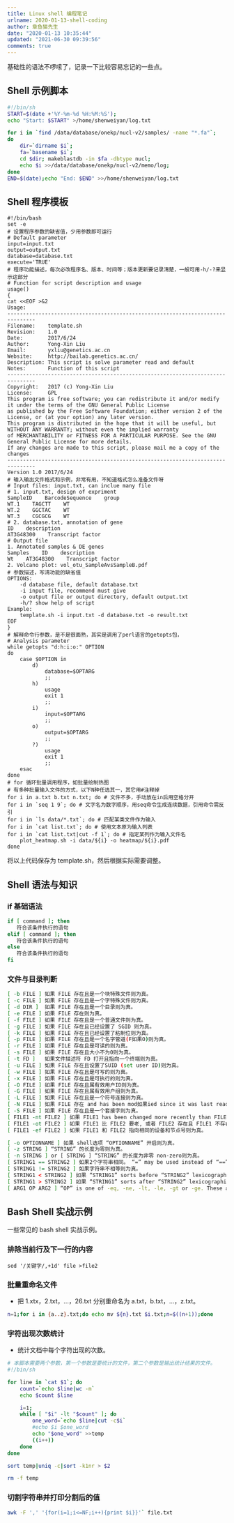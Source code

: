 ```yaml
---
title: Linux shell 编程笔记
urlname: 2020-01-13-shell-coding
author: 章鱼猫先生
date: "2020-01-13 10:35:44"
updated: "2021-06-30 09:39:56"
comments: true
---
```


基础性的语法不啰嗦了，记录一下比较容易忘记的一些点。

## Shell 示例脚本

```bash
#!/bin/sh
START=$(date +'%Y-%m-%d %H:%M:%S');
echo "Start: $START" >/home/shenweiyan/log.txt

for i in `find /data/database/onekp/nucl-v2/samples/ -name "*.fa"`;
do
    dir=`dirname $i`;
    fa=`basename $i`;
    cd $dir; makeblastdb -in $fa -dbtype nucl;
    echo $i >>/data/database/onekp/nucl-v2/memo/log;
done
END=$(date);echo "End: $END" >>/home/shenweiyan/log.txt
```

## Shell 程序模板

    #!/bin/bash
    set -e
    # 设置程序参数的缺省值，少用参数即可运行
    # Default parameter
    input=input.txt
    output=output.txt
    database=database.txt
    execute='TRUE'
    # 程序功能描述，每次必改程序名、版本、时间等；版本更新要记录清楚，一般可用-h/-?来显示这部分
    # Function for script description and usage
    usage()
    {
    cat <<EOF >&2
    Usage:
    -------------------------------------------------------------------------------
    Filename:    template.sh
    Revision:    1.0
    Date:        2017/6/24
    Author:      Yong-Xin Liu
    Email:       yxliu@genetics.ac.cn
    Website:     http://bailab.genetics.ac.cn/
    Description: This script is solve parameter read and default
    Notes:       Function of this script
    -------------------------------------------------------------------------------
    Copyright:   2017 (c) Yong-Xin Liu
    License:     GPL
    This program is free software; you can redistribute it and/or modify it under the terms of the GNU General Public License
    as published by the Free Software Foundation; either version 2 of the License, or (at your option) any later version.
    This program is distributed in the hope that it will be useful, but WITHOUT ANY WARRANTY; without even the implied warranty
    of MERCHANTABILITY or FITNESS FOR A PARTICULAR PURPOSE. See the GNU General Public License for more details.
    If any changes are made to this script, please mail me a copy of the changes
    -------------------------------------------------------------------------------
    Version 1.0 2017/6/24
    # 输入输出文件格式和示例，非常有用，不知道格式怎么准备文件呀
    # Input files: input.txt, can inclue many file
    # 1. input.txt, design of expriment
    SampleID    BarcodeSequence    group
    WT.1    TAGCTT    WT
    WT.2    GGCTAC    WT
    WT.3    CGCGCG    WT
    # 2. database.txt, annotation of gene
    ID    description
    AT3G48300    Transcript factor
    # Output file
    1. Annotated samples & DE genes
    Samples    ID    description
    Wt    AT3G48300    Transcript factor
    2. Volcano plot: vol_otu_SampleAvsSampleB.pdf
    # 参数描述，写清功能的缺省值
    OPTIONS:
        -d database file, default database.txt
        -i input file, recommend must give
        -o output file or output directory, default output.txt
        -h/? show help of script
    Example:
        template.sh -i input.txt -d database.txt -o result.txt
    EOF
    }
    # 解释命令行参数，是不是很面熟，其实是调用了perl语言的getopts包，
    # Analysis parameter
    while getopts "d:h:i:o:" OPTION
    do
        case $OPTION in
            d)
                database=$OPTARG
                ;;
            h)
                usage
                exit 1
                ;;
            i)
                input=$OPTARG
                ;;
            o)
                output=$OPTARG
                ;;
            ?)
                usage
                exit 1
                ;;
        esac
    done
    # for 循环批量调用程序，如批量绘制热图
    # 有多种批量输入文件的方式，以下N种任选其一，其它用#注释掉
    for i in a.txt b.txt n.txt; do # 文件不多，手动放在in后用空格分开
    for i in `seq 1 9`; do # 文字名为数字顺序，用seq命令生成连续数据，引用命令需反引
    for i in `ls data/*.txt`; do # 匹配某类文件作为输入
    for i in `cat list.txt`; do # 使用文本原为输入列表
    for i in `cat list.txt|cut -f 1`; do # 指定某列作为输入文件名
        plot_heatmap.sh -i data/${i} -o heatmap/${i}.pdf
    done

将以上代码保存为 template.sh，然后根据实际需要调整。

## Shell 语法与知识

### if 基础语法

```bash
if [ command ]; then
   符合该条件执行的语句
elif [ command ]; then
   符合该条件执行的语句
else
   符合该条件执行的语句
fi
```

### 文件与目录判断

```bash
[ -b FILE ] 如果 FILE 存在且是一个块特殊文件则为真。
[ -c FILE ] 如果 FILE 存在且是一个字特殊文件则为真。
[ -d DIR ]  如果 FILE 存在且是一个目录则为真。
[ -e FILE ] 如果 FILE 存在则为真。
[ -f FILE ] 如果 FILE 存在且是一个普通文件则为真。
[ -g FILE ] 如果 FILE 存在且已经设置了 SGID 则为真。
[ -k FILE ] 如果 FILE 存在且已经设置了粘制位则为真。
[ -p FILE ] 如果 FILE 存在且是一个名字管道(F如果O)则为真。
[ -r FILE ] 如果 FILE 存在且是可读的则为真。
[ -s FILE ] 如果 FILE 存在且大小不为0则为真。
[ -t FD ]   如果文件描述符 FD 打开且指向一个终端则为真。
[ -u FILE ] 如果 FILE 存在且设置了SUID (set user ID)则为真。
[ -w FILE ] 如果 FILE 存在且是可写的则为真。
[ -x FILE ] 如果 FILE 存在且是可执行的则为真。
[ -O FILE ] 如果 FILE 存在且属有效用户ID则为真。
[ -G FILE ] 如果 FILE 存在且属有效用户组则为真。
[ -L FILE ] 如果 FILE 存在且是一个符号连接则为真。
[ -N FILE ] 如果 FILE 存在 and has been mod如果ied since it was last read则为真。
[ -S FILE ] 如果 FILE 存在且是一个套接字则为真。
[ FILE1 -nt FILE2 ] 如果 FILE1 has been changed more recently than FILE2, or 如果 FILE1 exists and FILE2 does not则为真。
[ FILE1 -ot FILE2 ] 如果 FILE1 比 FILE2 要老, 或者 FILE2 存在且 FILE1 不存在则为真。
[ FILE1 -ef FILE2 ] 如果 FILE1 和 FILE2 指向相同的设备和节点号则为真。

[ -o OPTIONNAME ] 如果 shell选项 “OPTIONNAME” 开启则为真。
[ -z STRING ] “STRING” 的长度为零则为真。
[ -n STRING ] or [ STRING ] “STRING” 的长度为非零 non-zero则为真。
[ STRING1 == STRING2 ] 如果2个字符串相同。 “=” may be used instead of “==” for strict POSIX compliance则为真。
[ STRING1 != STRING2 ] 如果字符串不相等则为真。
[ STRING1 < STRING2 ] 如果 “STRING1” sorts before “STRING2” lexicographically in the current locale则为真。
[ STRING1 > STRING2 ] 如果 “STRING1” sorts after “STRING2” lexicographically in the current locale则为真。
[ ARG1 OP ARG2 ] “OP” is one of -eq, -ne, -lt, -le, -gt or -ge. These arithmetic binary operators return true if “ARG1” is equal to, not equal to, less than, less than or equal to, greater than, or greater than or equal to “ARG2”, respectively. “ARG1” and “ARG2” are integers.
```

## Bash Shell 实战示例

一些常见的 bash shell 实战示例。

### 排除当前行及下一行的内容

```shell
sed '/关键字/,+1d' file >file2
```

### 批量重命名文件

- 把 1.xtx，2.txt，...，26.txt 分别重命名为 a.txt，b.txt，...，z.txt。

```bash
n=1;for i in {a..z}.txt;do echo mv ${n}.txt $i.txt;n=$((n+1));done
```

### 字符出现次数统计

- 统计文档中每个字符出现的次数。

```bash
# 本脚本需要两个参数，第一个参数是要统计的文件，第二个参数是输出统计结果的文件。
#!/bin/sh

for line in `cat $1`; do
    count=`echo $line|wc -m`
    echo $count $line

    i=1;
    while [ "$i" -lt "$count" ]; do
        one_word=`echo $line|cut -c$i`
        #echo $i $one_word
        echo "$one_word" >>temp
        ((i++))
    done
done

sort temp|uniq -c|sort -k1nr > $2

rm -f temp
```

### 切割字符串并打印分割后的值

```bash
awk -F ',' '{for(i=1;i<=NF;i++){print $i}}'` file.txt
```
